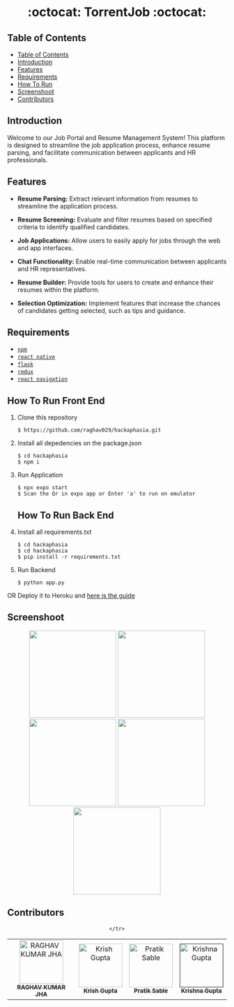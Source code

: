 <h1 align="center">:octocat: TorrentJob :octocat:</h1>

## Table of Contents

- [Table of Contents](#table-of-contents)
- [Introduction](#introduction)
- [Features](#features)
- [Requirements](#requirements)
- [How To Run](#how-to-run)
- [Screenshoot](#screenshoot)
- [Contributors](#contributors)

## Introduction
Welcome to our Job Portal and Resume Management System! This platform is designed to streamline the job application process, enhance resume parsing, and facilitate communication between applicants and HR professionals.


## Features
- **Resume Parsing:** Extract relevant information from resumes to streamline the application process.
  
- **Resume Screening:** Evaluate and filter resumes based on specified criteria to identify qualified candidates.

- **Job Applications:** Allow users to easily apply for jobs through the web and app interfaces.

- **Chat Functionality:** Enable real-time communication between applicants and HR representatives.

- **Resume Builder:** Provide tools for users to create and enhance their resumes within the platform.

- **Selection Optimization:** Implement features that increase the chances of candidates getting selected, such as tips and guidance.

## Requirements
* [`npm`](https://www.npmjs.com/get-npm)
* [`react native`](https://facebook.github.io/react-native)
* [`flask`](https://flask.palletsprojects.com/en/3.0.x/)
* [`redux`](https://redux.js.org/)
* [`react navigation`](https://reactnavigation.org/)
  

   
## How To Run Front End

1. Clone this repository
   ```
   $ https://github.com/raghav029/hackaphasia.git
   ```
2. Install all depedencies on the package.json
   ```
   $ cd hackaphasia
   $ npm i
   ```
3. Run Application
   ```
   $ npx expo start 
   $ Scan the Qr in expo app or Enter 'a' to run on emulator 
   ```


   ## How To Run Back End

1. Install all requirements.txt
   ```
   $ cd hackaphasia
   $ cd hackaphasia
   $ pip install -r requirements.txt
   ```
3. Run Backend
   ```
   $ python app.py
   ```

OR
Deploy it to Heroku and <a href="https://github.com/Binbasri-in/try_hack_deploy">here is the guide</a>


## Screenshoot
<div align="center">
    <img width="200" src="./images/5.jpeg"> 
    <img width="200" src="./images/2.jpeg">  
    <img width="200" src="./images/1.jpeg"> 
    <img width="200" src="./images/3.jpeg">    
    <img width="200" src="./images/4.jpeg">
      

</div>


## Contributors
<center>
  <table>
    <tr>
      <td align="center">
        <a href="https://github.com/raghav029">
          <img width="100" src="https://avatars.githubusercontent.com/u/104291406?s=96&v=4" alt="RAGHAV KUMAR JHA"><br/>
          <sub><b>RAGHAV KUMAR JHA</b></sub>
        </a>
      </td>
      <td align="center">
        <a href="https://github.com/Kr1sh-gupta">
          <img width="100" src="https://avatars.githubusercontent.com/u/73186767?v=4" alt="Krish Gupta"><br/>
          <sub><b>Krish Gupta</b></sub>
        </a>
      </td>
       <td align="center">
        <a href="https://github.com/Pratiksable">
          <img width="100" src="https://avatars.githubusercontent.com/u/88896059?v=4" alt="Pratik Sable"><br/>
          <sub><b>Pratik Sable</b></sub>
        </a>
      </td>
      <td align="center">
        <a href="">
          <img width="100" src="https://avatars.githubusercontent.com/u/86600213?v=4" alt="Krishna Gupta"><br/>
          <sub><b>Krishna Gupta</b></sub>
        </a>
      </td>
      
    </tr>
  </table>
</center>
